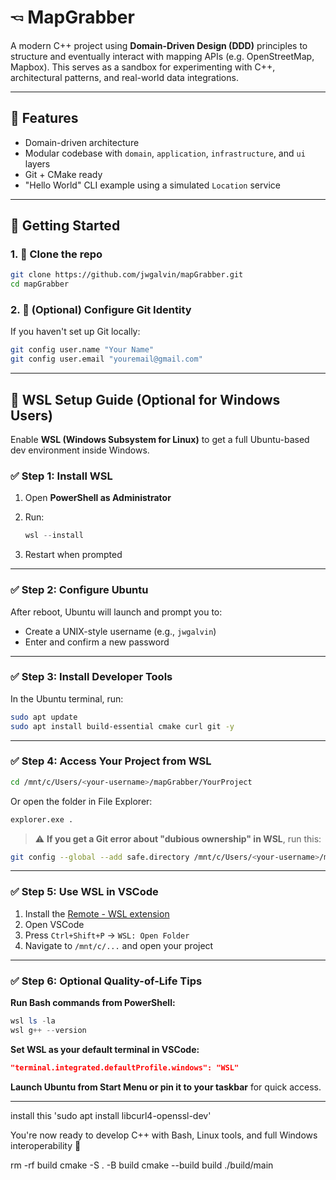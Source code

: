 # 🖘️ MapGrabber

A modern C++ project using **Domain-Driven Design (DDD)** principles to structure and eventually interact with mapping APIs (e.g. OpenStreetMap, Mapbox). This serves as a sandbox for experimenting with C++, architectural patterns, and real-world data integrations.

---

## 📆 Features

- Domain-driven architecture
- Modular codebase with `domain`, `application`, `infrastructure`, and `ui` layers
- Git + CMake ready
- "Hello World" CLI example using a simulated `Location` service

---

## 🚀 Getting Started

### 1. 📅 Clone the repo

```bash
git clone https://github.com/jwgalvin/mapGrabber.git
cd mapGrabber
```

### 2. 🔐 (Optional) Configure Git Identity

If you haven't set up Git locally:

```bash
git config user.name "Your Name"
git config user.email "youremail@gmail.com"
```

---

## 🐧 WSL Setup Guide (Optional for Windows Users)

Enable **WSL (Windows Subsystem for Linux)** to get a full Ubuntu-based dev environment inside Windows.

### ✅ Step 1: Install WSL

1. Open **PowerShell as Administrator**
2. Run:

   ```powershell
   wsl --install
   ```

3. Restart when prompted

---

### ✅ Step 2: Configure Ubuntu

After reboot, Ubuntu will launch and prompt you to:

- Create a UNIX-style username (e.g., `jwgalvin`)
- Enter and confirm a new password

---

### ✅ Step 3: Install Developer Tools

In the Ubuntu terminal, run:

```bash
sudo apt update
sudo apt install build-essential cmake curl git -y
```

---

### ✅ Step 4: Access Your Project from WSL

```bash
cd /mnt/c/Users/<your-username>/mapGrabber/YourProject
```

Or open the folder in File Explorer:

```bash
explorer.exe .
```

> ⚠️ **If you get a Git error about "dubious ownership" in WSL**, run this:

```bash
git config --global --add safe.directory /mnt/c/Users/<your-username>/mapGrabber
```

---

### ✅ Step 5: Use WSL in VSCode

1. Install the [Remote - WSL extension](https://marketplace.visualstudio.com/items?itemName=ms-vscode-remote.remote-wsl)
2. Open VSCode
3. Press `Ctrl+Shift+P` → `WSL: Open Folder`
4. Navigate to `/mnt/c/...` and open your project

---

### ✅ Step 6: Optional Quality-of-Life Tips

**Run Bash commands from PowerShell:**

```powershell
wsl ls -la
wsl g++ --version
```

**Set WSL as your default terminal in VSCode:**

```json
"terminal.integrated.defaultProfile.windows": "WSL"
```

**Launch Ubuntu from Start Menu or pin it to your taskbar** for quick access.

---

install this 'sudo apt install libcurl4-openssl-dev'


You're now ready to develop C++ with Bash, Linux tools, and full Windows interoperability 🚀


rm -rf build
cmake -S . -B build
cmake --build build
./build/main